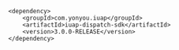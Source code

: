 	<dependency>
  		<groupId>com.yonyou.iuap</groupId>
  		<artifactId>iuap-dispatch-sdk</artifactId>
  		<version>3.0.0-RELEASE</version>
	</dependency>
